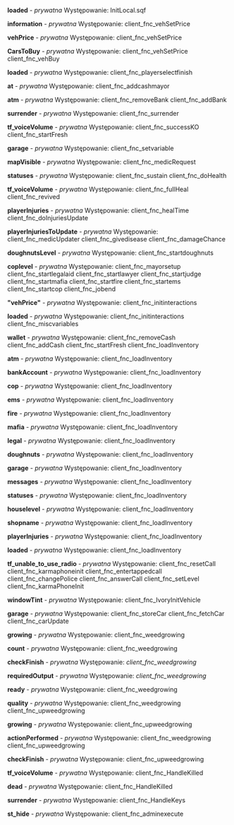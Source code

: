 **loaded** - *prywatna*
	Występowanie:
		InitLocal.sqf

**information** - *prywatna*
	Występowanie:
		client_fnc_vehSetPrice

**vehPrice** - *prywatna*
	Występowanie:
		client_fnc_vehSetPrice

**CarsToBuy** - *prywatna*
	Występowanie:
		client_fnc_vehSetPrice
		client_fnc_vehBuy

**loaded** - *prywatna*
	Występowanie:
		client_fnc_playerselectfinish

**at** - *prywatna*
	Występowanie:
		client_fnc_addcashmayor

**atm** - *prywatna*
	Występowanie:
		client_fnc_removeBank
		client_fnc_addBank

**surrender** - *prywatna*
	Występowanie:
		client_fnc_surrender

**tf_voiceVolume** - *prywatna*
	Występowanie:
		client_fnc_successKO
		client_fnc_startFresh

**garage** - *prywatna*
	Występowanie:
		client_fnc_setvariable

**mapVisible** - *prywatna*
	Występowanie:
		client_fnc_medicRequest

**statuses** - *prywatna*
	Występowanie:
		client_fnc_sustain
		client_fnc_doHealth

**tf_voiceVolume** - *prywatna*
	Występowanie:
		client_fnc_fullHeal
		client_fnc_revived

**playerInjuries** - *prywatna*
	Występowanie:
		client_fnc_healTime
		client_fnc_doInjuriesUpdate

**playerInjuriesToUpdate** - *prywatna*
	Występowanie:
		client_fnc_medicUpdater
		client_fnc_givedisease
		client_fnc_damageChance

**doughnutsLevel** - *prywatna*
	Występowanie:
		client_fnc_startdoughnuts

**coplevel** - *prywatna*
	Występowanie:
		client_fnc_mayorsetup
		client_fnc_startlegalaid
		client_fnc_startlawyer
		client_fnc_startjudge
		client_fnc_startmafia
		client_fnc_startfire
		client_fnc_startems
		client_fnc_startcop
		client_fnc_jobend

**"vehPrice"** - *prywatna*
	Występowanie:
		client_fnc_initinteractions

**loaded** - *prywatna*
	Występowanie:
		client_fnc_initinteractions
		client_fnc_miscvariables

**wallet** - *prywatna*
	Występowanie:
		client_fnc_removeCash
		client_fnc_addCash
		client_fnc_startFresh
		client_fnc_loadInventory

**atm** - *prywatna*
	Występowanie:
		client_fnc_loadInventory

**bankAccount** - *prywatna*
	Występowanie:
		client_fnc_loadInventory

**cop** - *prywatna*
	Występowanie:
		client_fnc_loadInventory

**ems** - *prywatna*
	Występowanie:
		client_fnc_loadInventory

**fire** - *prywatna*
	Występowanie:
		client_fnc_loadInventory

**mafia** - *prywatna*
	Występowanie:
		client_fnc_loadInventory

**legal** - *prywatna*
	Występowanie:
		client_fnc_loadInventory

**doughnuts** - *prywatna*
	Występowanie:
		client_fnc_loadInventory

**garage** - *prywatna*
	Występowanie:
		client_fnc_loadInventory

**messages** - *prywatna*
	Występowanie:
		client_fnc_loadInventory

**statuses** - *prywatna*
	Występowanie:
		client_fnc_loadInventory

**houselevel** - *prywatna*
	Występowanie:
		client_fnc_loadInventory

**shopname** - *prywatna*
	Występowanie:
		client_fnc_loadInventory

**playerInjuries** - *prywatna*
	Występowanie:
		client_fnc_loadInventory

**loaded** - *prywatna*
	Występowanie:
		client_fnc_loadInventory

**tf_unable_to_use_radio** - *prywatna*
	Występowanie:
		client_fnc_resetCall
		client_fnc_karmaphoneinit
		client_fnc_entertappedcall
		client_fnc_changePolice
		client_fnc_answerCall
		client_fnc_setLevel
		client_fnc_karmaPhoneInit

**windowTint** - *prywatna*
	Występowanie:
		client_fnc_IvoryInitVehicle

**garage** - *prywatna*
	Występowanie:
		client_fnc_storeCar
		client_fnc_fetchCar
		client_fnc_carUpdate

**growing** - *prywatna*
	Występowanie:
		client_fnc_weedgrowing

**count** - *prywatna*
	Występowanie:
		client_fnc_weedgrowing

**checkFinish** - *prywatna*
	Występowanie:
		*client_fnc_weedgrowing*

**requiredOutput** - *prywatna*
	Występowanie:
		*client_fnc_weedgrowing*

**ready** - *prywatna*
	Występowanie:
		client_fnc_weedgrowing

**quality** - *prywatna*
	Występowanie:
		client_fnc_weedgrowing
		client_fnc_upweedgrowing

**growing** - *prywatna*
	Występowanie:
		client_fnc_upweedgrowing

**actionPerformed** - *prywatna*
	Występowanie:
		client_fnc_weedgrowing
		client_fnc_upweedgrowing

**checkFinish** - *prywatna*
	Występowanie:
		client_fnc_upweedgrowing

**tf_voiceVolume** - *prywatna*
	Występowanie:
		client_fnc_HandleKilled

**dead** - *prywatna*
	Występowanie:
		client_fnc_HandleKilled

**surrender** - *prywatna*
	Występowanie:
		client_fnc_HandleKeys

**st_hide** - *prywatna*
	Występowanie:
		client_fnc_adminexecute